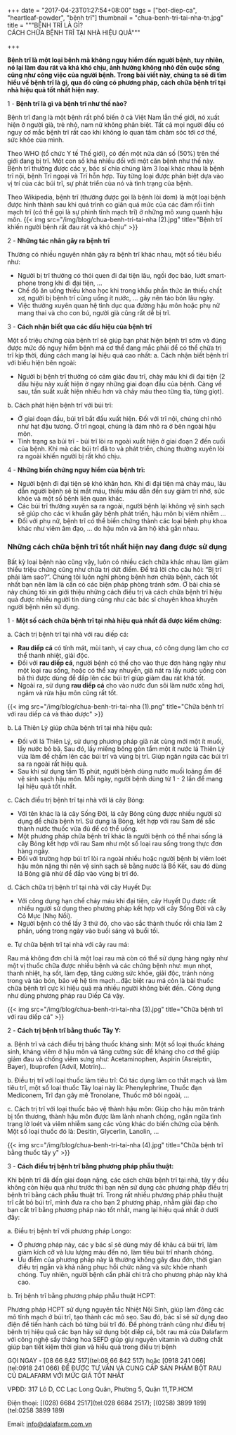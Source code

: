 +++
date = "2017-04-23T01:27:54+08:00"
tags = ["bot-diep-ca", "heartleaf-powder", "bệnh trĩ"]
thumbnail = "chua-benh-tri-tai-nha-tn.jpg"
title = """BỆNH TRĨ LÀ GÌ?  
CÁCH CHỮA BỆNH TRĨ TẠI NHÀ HIỆU QUẢ"""

+++

**Bệnh trĩ là một loại bệnh mà không nguy hiểm đến người bệnh, tuy nhiên, nó lại làm đau rát và khá khó chịu, ảnh hưởng không nhỏ đến cuộc sống cũng như công việc của người bệnh. Trong bài viết này, chúng ta sẽ đi tìm hiểu về bệnh trĩ là gì, qua đó cũng có phương pháp, cách chữa bệnh trĩ tại nhà hiệu quả tốt nhất hiện nay.**<!--more--> 
 
1 - **Bệnh trĩ là gì và bệnh trĩ như thế nào?** 

Bệnh trĩ đang là một bệnh rất phổ biến ở cả Việt Nam lẫn thế giới, nó xuất hiện ở người già, trẻ nhỏ, nam nữ không phân biệt. Tất cả mọi người đều có nguy cơ mắc bệnh trĩ rất cao khi không lo quan tâm chăm sóc tới cơ thể, sức khỏe của mình. 

Theo WHO (tổ chức Y tế Thế giới), có đến một nửa dân số (50%) trên thế giới đang bị trĩ. Một con số khá nhiều đối với một căn bệnh như thế này. Bệnh trĩ thường được các y, bác sĩ chia chúng làm 3 loại khác nhau là bệnh trĩ nội, bệnh Trĩ ngoại và Trĩ hỗn hợp. Tùy từng loại được phân biệt dựa vào vị trí của các búi trĩ, sự phát triển của nó và tình trạng của bệnh. 

Theo Wikipedia, bệnh trĩ (thường được gọi là bệnh lòi dom) là một loại bệnh được hình thành sau khi quá trình co giãn quá mức của các đám rối tĩnh mạch trĩ (có thể gọi là sự phình tĩnh mạch trĩ) ở những mô xung quanh hậu môn. 
{{< img src="/img/blog/chua-benh-tri-tai-nha (2).jpg" title="Bệnh trĩ khiến người bệnh rất đau rát và khó chịu" >}} 
 
2 - **Những tác nhân gây ra bệnh trĩ** 

Thường có nhiều nguyên nhân gây ra bệnh trĩ khác nhau, một số tiêu biểu như: 

* Người bị trĩ thường có thói quen đi đại tiện lâu, ngồi đọc báo, lướt smart-phone trong khi đi đại tiện, … 
* Chế độ ăn uống thiếu khoa học khi trong khẩu phần thức ăn thiếu chất xơ, người bị bệnh trĩ cũng uống ít nước, … gây nên táo bón lâu ngày. 
* Việc thường xuyên quan hệ tình dục qua đường hậu môn hoặc phụ nữ mang thai và cho con bú, người già cũng rất dễ bị trĩ. 
 
3 - **Cách nhận biết qua các dấu hiệu của bệnh trĩ** 

Một số triệu chứng của bệnh trĩ sẽ giúp bạn phát hiện bệnh trĩ sớm và đúng được mức độ nguy hiểm bệnh mà cơ thể đang mắc phải để có thể chữa trị trĩ kịp thời, đúng cách mang lại hiệu quả cao nhất: 
a. Cách nhận biết bệnh trĩ với biểu hiện bên ngoài: 

* Người bị bệnh trĩ thường có cảm giác đau trĩ, chảy máu khi đi đại tiện (2 dấu hiệu này xuất hiện ở ngay những giai đoạn đầu của bệnh. Càng về sau, tần suất xuất hiện nhiều hơn và chảy máu theo từng tia, từng giọt). 

b. Cách phát hiện bệnh trĩ với búi trĩ: 

* Ở giai đoạn đầu, búi trĩ bắt đầu xuất hiện. Đối với trĩ nội, chúng chỉ nhỏ như hạt đậu tương. Ở trĩ ngoại, chúng là đám nhô ra ở bên ngoài hậu môn. 
* Tình trạng sa búi trĩ - búi trĩ lòi ra ngoài xuất hiện ở giai đoạn 2 đến cuối của bệnh. Khi mà các búi trĩ đã to và phát triển, chúng thường xuyên lòi ra ngoài khiến người bị rất khó chịu. 

4 - **Những biến chứng nguy hiểm của bệnh trĩ:** 

* Người bệnh đi đại tiện sẽ khó khăn hơn. Khi đi đại tiện mà chảy máu, lâu dẫn người bệnh sẽ bị mất máu, thiếu máu dẫn đến suy giảm trí nhớ, sức khỏe và một số bệnh liên quan khác. 
* Các búi trĩ thường xuyên sa ra ngoài, người bệnh lại không vệ sinh sạch sẽ giúp cho các vi khuẩn gây bệnh phát triển, hậu môn bị viêm nhiễm … 
* Đối với phụ nữ, bệnh trĩ có thể biến chứng thành các loại bệnh phụ khoa khác như viêm âm đạo, … do hậu môn và âm hộ khá gần nhau. 

### Những cách chữa bệnh trĩ tốt nhất hiện nay đang được sử dụng 

Bất kỳ loại bệnh nào cũng vậy, luôn có nhiều cách chữa khác nhau làm giảm thiểu triệu chứng cũng như chữa trị dứt điểm. Để trả lời cho câu hỏi: “Bị trĩ phải làm sao?”. Chúng tôi luôn nghĩ phòng bệnh hơn chữa bệnh, cách tốt nhất bạn nên làm là cần có các biện pháp phòng tránh sớm. Ở bài chia sẻ này chúng tôi xin giới thiệu những cách điều trị và cách chữa bệnh trĩ hiệu quả được nhiều người tin dùng cũng như các bác sĩ chuyên khoa khuyên người bệnh nên sử dụng. 

1 - **Một số cách chữa bệnh trĩ tại nhà hiệu quả nhất đã được kiểm chứng:** 

a. Cách trị bệnh trĩ tại nhà với rau diếp cá: 

* **Rau diếp cá** có tính mát, mùi tanh, vị cay chua, có công dụng làm cho cơ thể thanh nhiệt, giải độc. 
* Đối với **rau diếp cá**, người bệnh có thể cho vào thực đơn hàng ngày như một loại rau sống, hoặc có thể xay nhuyễn, giã nát ra lấy nước uống còn bã thì được dùng để đắp lên các búi trĩ giúp giảm đau rát khá tốt. 
* Ngoài ra, sử dụng **rau diếp cá** cho vào nước đun sôi làm nước xông hơi, ngâm và rửa hậu môn cũng rất tốt. 

{{< img src="/img/blog/chua-benh-tri-tai-nha (1).png" title="Chữa bệnh trĩ với rau diếp cá và thảo dược" >}}
 
b. Lá Thiên Lý giúp chữa bệnh trĩ tại nhà hiệu quả: 

* Đối với lá Thiên Lý, sử dụng phương pháp giã nát cùng mới một ít muối, lấy nước bỏ bã. Sau đó, lấy miếng bông gòn tẩm một ít nước lá Thiên Lý vừa làm để chấm lên các búi trĩ và vùng bị trĩ. Giúp ngăn ngừa các búi trĩ sa ra ngoài rất hiệu quả. 
* Sau khi sử dụng tầm 15 phút, người bệnh dùng nước muối loãng ấm để vệ sinh sạch hậu môn. Mỗi ngày, người bệnh dùng từ 1 - 2 lần để mang lại hiệu quả tốt nhất. 

c. Cách điều trị bệnh trĩ tại nhà với lá cây Bỏng: 

* Với tên khác là lá cây Sống Đời, lá cây Bỏng cũng được nhiều người sử dụng để chữa bệnh trĩ. Sử dụng lá Bỏng, kết hợp với rau Sam để sắc thành nước thuốc vừa đủ để có thể uống. 
* Một phương pháp chữa bệnh trĩ khác là người bệnh có thể nhai sống lá cây Bỏng kết hợp với rau Sam như một số loại rau sống trong thực đơn hàng ngày. 
* Đối với trường hợp búi trĩ lòi ra ngoài nhiều hoặc người bệnh bị viêm loét hậu môn nặng thì nên vệ sinh sạch sẽ bằng nước lá Bồ Kết, sau đó dùng lá Bỏng giã nhừ để đắp vào vùng bị trĩ đó. 

d. Cách chữa trị bệnh trĩ tại nhà với cây Huyết Dụ: 

* Với công dụng hạn chế chảy máu khi đại tiện, cây Huyết Dụ được rất nhiều người sử dụng theo phương pháp kết hợp với cây Sống Đời và cây Cỏ Mực (Nhọ Nồi). 
* Người bệnh có thể lấy 3 thứ đó, cho vào sắc thành thuốc rồi chia làm 2 phần, uống trong ngày vào buổi sáng và buổi tối. 

e. Tự chữa bệnh trĩ tại nhà với cây rau má: 

Rau má không đơn chỉ là một loại rau mà còn có thể sử dụng hàng ngày như một vị thuốc chữa được nhiều bệnh và các chứng bệnh như: mụn nhọt, thanh nhiệt, hạ sốt, làm đẹp, tăng cường sức khỏe, giải độc, tránh nóng trong và táo bón, bảo vệ hệ tim mạch…đặc biệt rau má còn là bài thuốc chữa bệnh trĩ cực kì hiệu quả mà nhiều người không biết đến.. Công dụng như dùng phương pháp rau Diếp Cá vậy. 

{{< img src="/img/blog/chua-benh-tri-tai-nha (3).jpg" title="Chữa bệnh trĩ với rau diếp cá" >}}

2 - **Cách trị bệnh trĩ bằng thuốc Tây Y:** 

a. Bệnh trĩ và cách điều trị bằng thuốc kháng sinh: 
Một số loại thuốc kháng sinh, kháng viêm ở hậu môn và tăng cường sức đề kháng cho cơ thể giúp giảm đau và chống viêm sưng như: Acetaminophen, Aspirin (Asreiptin, Bayer), Ibuprofen (Advil, Motrin)... 

b. Điều trị trĩ với loại thuốc làm tiêu trĩ: 
Có tác dụng làm co thắt mạch và làm tiêu trĩ, một số loại thuốc Tây loại này là: Phenylephrine, Thuốc đạn Mediconem, Trĩ đạn gây mê Tronolane, Thuốc mỡ bôi ngoài, ... 

c. Cách trị trĩ với loại thuốc bảo vệ thành hậu môn: 
Giúp cho hậu môn tránh bị tổn thương, thành hậu môn được làm lành nhanh chóng, ngăn ngừa tình trạng lở loét và viêm nhiễm sang các vùng khác do biến chứng của bệnh. Một số loại thuốc đó là: Desitin, Glycerlin, Lanolin, ... 

{{< img src="/img/blog/chua-benh-tri-tai-nha (4).jpg" title="Chữa bệnh trĩ bằng thuốc tây y" >}} 

3 - **Cách điều trị bệnh trĩ bằng phương pháp phẫu thuật:**
 
Khi bệnh trĩ đã đến giai đoạn nặng, các cách chữa bệnh trĩ tại nhà, tây y đều không còn hiệu quả như trước thì bạn nên sử dụng các phương pháp điều trị bệnh trĩ bằng cách phẫu thuật trĩ. 
Trong rất nhiều phương pháp phẫu thuật trĩ cắt bỏ búi trĩ, mình đưa ra cho bạn 2 phương pháp, nhằm giải đáp cho bạn cắt trĩ bằng phương pháp nào tốt nhất, mang lại hiệu quả nhất ở dưới đây: 

a. Điều trị bệnh trĩ với phương pháp Longo: 

* Ở phương pháp này, các y bác sĩ sẽ dùng máy để khâu cá búi trĩ, làm giảm kích cỡ và lưu lượng máu đến nó, làm tiêu búi trĩ nhanh chóng. 
* Ưu điểm của phương pháp này là thường không gây đau đớn, thời gian điều trị ngắn và khả năng phục hồi chức năng và sức khỏe nhanh chóng. Tuy nhiên, người bệnh cần phải chi trả cho phương pháp này khá cao. 

b. Trị bệnh trĩ bằng phương pháp phẫu thuật HCPT: 

Phương pháp HCPT sử dụng nguyên tắc Nhiệt Nội Sinh, giúp làm đông các mô tĩnh mạch ở búi trĩ, tạo thành các mô sẹo. Sau đó, bác sĩ sẽ sử dụng dao điện để tiến hành cách bỏ từng búi trĩ đó. 
Đế phòng tránh cũng như điều trị bệnh trị hiệu quả các bạn hãy sử dụng bột diếp cá, bột rau má của Dalafarm với công nghệ sấy thăng hoa SEFD giúp giự nguyên vitamin và dưỡng chất giúp bạn tiết kiệm thời gian và hiểu quả trong điều trị bệnh 

GỌI NGAY -  [08 66 842 517](tel:08 66 842 517) hoặc [0918 241 066](tel:0918 241 066)
ĐỂ ĐƯỢC TƯ VẤN VÀ CUNG CẤP SẢN PHẨM
BỘT RAU CỦ DALAFARM VỚI MỨC GIÁ TỐT NHẤT

VPĐD: 317 Lô D, CC Lạc Long Quân, Phường 5, 
Quận 11,TP.HCM

Điện thoại: [(028) 6684 2517](tel:028 6684 2517); [(0258) 3899 189](tel:0258 3899 189)

Email: [info@dalafarm.com.vn](mailto:info@dalafarm.com.vn)